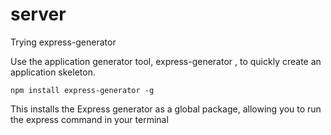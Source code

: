 # server
Trying express-generator

Use the application generator tool, express-generator , to quickly create an application skeleton.

```npm install express-generator -g```

This installs the Express generator as a global package, allowing you to run the express command in your terminal


